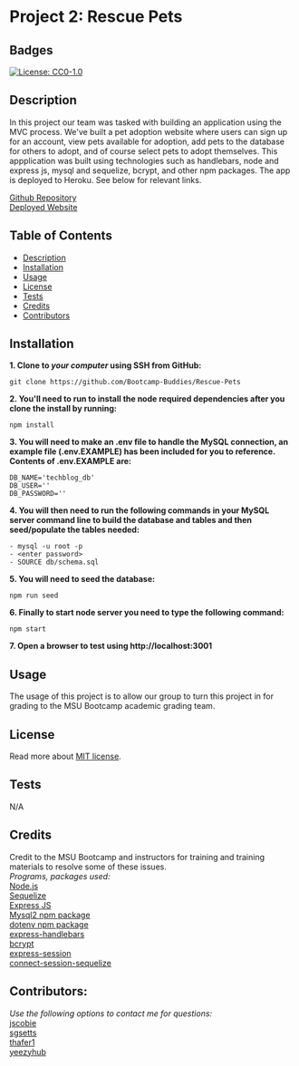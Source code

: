 # Project 2: Rescue Pets

## Badges

[![License: CC0-1.0](https://img.shields.io/badge/license-MIT-blue.svg)](https://opensource.org/licenses/MIT)

## Description

In this project our team was tasked with building an application using the MVC process. We've built a pet adoption website where users can sign up for an account, view pets available for adoption, add pets to the database for others to adopt, and of course select pets to adopt themselves. This appplication was built using technologies such as handlebars, node and express js, mysql and sequelize, bcrypt, and other npm packages. The app is deployed to Heroku. See below for relevant links.

[Github Repository](https://github.com/Bootcamp-Buddies/Rescue-Pets)<br>
[Deployed Website]()

## Table of Contents

- [Description](#description)
- [Installation](#installation)
- [Usage](#usage)
- [License](#license)
- [Tests](#tests)
- [Credits](#credits)
- [Contributors](#contributors)

## Installation

**1. Clone to ***your computer*** using SSH from GitHub:**
```
git clone https://github.com/Bootcamp-Buddies/Rescue-Pets
```
**2. You'll need to run to install the node required dependencies after you clone the install by running:**
```
npm install
```
**3. You will need to make an .env file to handle the MySQL connection, an example file (.env.EXAMPLE) has been included for you to reference. Contents of .env.EXAMPLE are:**
```
DB_NAME='techblog_db'
DB_USER=''
DB_PASSWORD=''
```
**4. You will then need to run the following commands in your MySQL server command line to build the database and tables and then seed/populate the tables needed:**
```
- mysql -u root -p
- <enter password>
- SOURCE db/schema.sql
```
**5. You will need to seed the database:**
```
npm run seed
```
**6. Finally to start node server you need to type the following command:**
```
npm start
```
**7. Open a browser to test using http://localhost:3001**

## Usage

The usage of this project is to allow our group to turn this project in for grading to the MSU Bootcamp academic grading team.

## License

Read more about [MIT license](https://opensource.org/licenses/MIT).

## Tests

N/A

## Credits

Credit to the MSU Bootcamp and instructors for training and training materials to resolve some of these issues.<br>
_Programs, packages used:_<br>
[Node.js](https://nodejs.org/en/)<br>
[Sequelize](https://sequelize.org/)<br>
[Express JS](https://expressjs.com/)<br>
[Mysql2 npm package](https://www.npmjs.com/package/mysql2)<br>
[dotenv npm package](https://www.npmjs.com/package/dotenv)<br>
[express-handlebars](https://www.npmjs.com/package/express-handlebars)<br>
[bcrypt](https://www.npmjs.com/package/bcrypt)<br>
[express-session](https://www.npmjs.com/package/express-session)<br>
[connect-session-sequelize](https://www.npmjs.com/package/connect-session-sequelize)

## Contributors:

_Use the following options to contact me for questions:_<br>
[jscobie](https://github.com/jscobie)<br>
[sgsetts](https://github.com/sgsetts)<br>
[thafer1](https://github.com/thafer1)<br>
[yeezyhub](https://github.com/yeezyhub)
